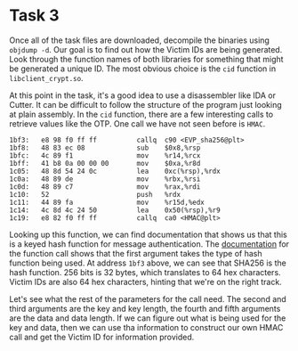 # Task 3

Once all of the task files are downloaded, decompile the binaries using `objdump -d`.
Our goal is to find out how the Victim IDs are being generated. Look through the function
names of both libraries for something that might be generated a unique ID. The most
obvious choice is the `cid` function in `libclient_crypt.so`.

At this point in the task, it's a good idea to use a disassembler like IDA or Cutter. It 
can be difficult to follow the structure of the program just looking at plain assembly. 
In the `cid` function, there are a few interesting calls to retrieve values like the OTP. 
One call we have not seen before is `HMAC`. 
```
1bf3:	e8 98 f0 ff ff       	callq  c90 <EVP_sha256@plt>
1bf8:	48 83 ec 08          	sub    $0x8,%rsp
1bfc:	4c 89 f1             	mov    %r14,%rcx
1bff:	41 b8 0a 00 00 00    	mov    $0xa,%r8d
1c05:	48 8d 54 24 0c       	lea    0xc(%rsp),%rdx
1c0a:	48 89 de             	mov    %rbx,%rsi
1c0d:	48 89 c7             	mov    %rax,%rdi
1c10:	52                   	push   %rdx
1c11:	44 89 fa             	mov    %r15d,%edx
1c14:	4c 8d 4c 24 50       	lea    0x50(%rsp),%r9
1c19:	e8 82 f0 ff ff       	callq  ca0 <HMAC@plt>
```
Looking up this function, we can find documentation
that shows us that this is a keyed hash function for message authentication. The 
[documentation](https://www.openssl.org/docs/man1.0.2/crypto/hmac.html) for the function call
shows that the first argument takes the type of hash function being used. At address `1bf3` 
above, we can see that SHA256 is the hash function. 256 bits is 32 bytes, which translates
to 64 hex characters. Victim IDs are also 64 hex characters, hinting that we're on the right
track.

Let's see what the rest of the parameters for the call need. The second and third arguments
are the key and key length, the fourth and fifth arguments are the data and data length. If 
we can figure out what is being used for the key and data, then we can use tha information
to construct our own HMAC call and get the Victim ID for information provided.
